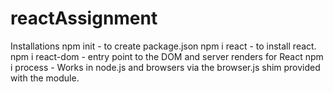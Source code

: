 # reactAssignment
Installations
 npm init - to create package.json
 npm i react - to install react.
 npm i react-dom - entry point to the DOM and server renders for React
 npm i process - Works in node.js and browsers via the browser.js shim provided with the module.